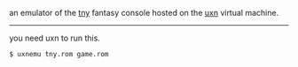 an emulator of the [tny](https://tny.m15o.net/) fantasy console hosted on the [uxn](https://100r.co/site/uxn.html) virtual machine.

---

you need uxn to run this.
```
$ uxnemu tny.rom game.rom
```
